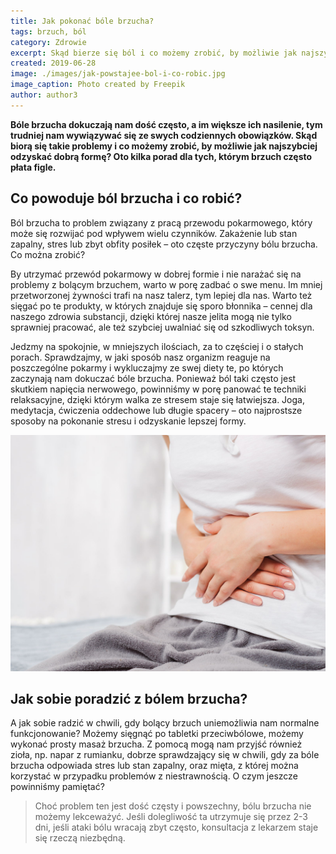 ```yaml
---
title: Jak pokonać bóle brzucha?
tags: brzuch, ból
category: Zdrowie
excerpt: Skąd bierze się ból i co możemy zrobić, by możliwie jak najszybciej odzyskać dobrą zdrowie?
created: 2019-06-28
image: ./images/jak-powstajee-bol-i-co-robic.jpg
image_caption: Photo created by Freepik
author: author3
---
```


**Bóle brzucha dokuczają nam dość często, a im większe ich nasilenie, tym trudniej nam wywiązywać się ze swych codziennych obowiązków. Skąd biorą się takie problemy i co możemy zrobić, by możliwie jak najszybciej odzyskać dobrą formę? Oto kilka porad dla tych, którym brzuch często płata figle.**


## Co powoduje ból brzucha i co robić?

Ból brzucha to problem związany z pracą przewodu pokarmowego, który może się rozwijać pod wpływem wielu czynników. Zakażenie lub stan zapalny, stres lub zbyt obfity posiłek – oto częste przyczyny bólu brzucha. Co można zrobić?

By utrzymać przewód pokarmowy w dobrej formie i nie narażać się na problemy z bolącym brzuchem, warto w porę zadbać o swe menu. Im mniej przetworzonej żywności trafi na nasz talerz, tym lepiej dla nas. Warto też sięgać po te produkty, w których znajduje się sporo błonnika – cennej dla naszego zdrowia substancji, dzięki której nasze jelita mogą nie tylko sprawniej pracować, ale też szybciej uwalniać się od szkodliwych toksyn. 

Jedzmy na spokojnie, w mniejszych ilościach, za to częściej i o stałych porach. Sprawdzajmy, w jaki sposób nasz organizm reaguje na poszczególne pokarmy i wykluczajmy ze swej diety te, po których zaczynają nam dokuczać bóle brzucha. Ponieważ ból taki często jest skutkiem napięcia nerwowego, powinniśmy w porę panować te techniki relaksacyjne, dzięki którym walka ze stresem staje się łatwiejsza. Joga, medytacja, ćwiczenia oddechowe lub długie spacery – oto najprostsze sposoby na pokonanie stresu i odzyskanie lepszej formy.

![Ból brzucha](.\images\jak_pokonac_bole_brzucha.jpg "Jak radzić sobie z bólem brzucha")

## Jak sobie poradzić z bólem brzucha?

A jak sobie radzić w chwili, gdy bolący brzuch uniemożliwia nam normalne funkcjonowanie? Możemy sięgnąć po tabletki przeciwbólowe, możemy wykonać prosty masaż brzucha. Z pomocą mogą nam przyjść również zioła, np. napar z rumianku, dobrze sprawdzający się w chwili, gdy za bóle brzucha odpowiada stres lub stan zapalny, oraz mięta, z której można korzystać w przypadku problemów z niestrawnością. O czym jeszcze powinniśmy pamiętać?

> Choć problem ten jest dość częsty i powszechny, bólu brzucha nie możemy lekceważyć. Jeśli dolegliwość ta utrzymuje się przez 2-3 dni, jeśli ataki bólu wracają zbyt często, konsultacja z lekarzem staje się rzeczą niezbędną.

